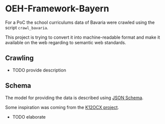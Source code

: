 # OEH-Framework-Bayern

For a PoC the school curriculums data of Bavaria were crawled using the script `crawl_bavaria`.

This project is trying to convert it into machine-readable format and make it available on the web regarding to semantic web standards.

## Crawling

- TODO provide description

## Schema

The model for providing the data is described using [JSON Schema](https://json-schema.org/).

Some inspiration was coming from the [K12OCX project](https://k12ocx.github.io/k12ocx-specs/). 

- TODO elaborate
